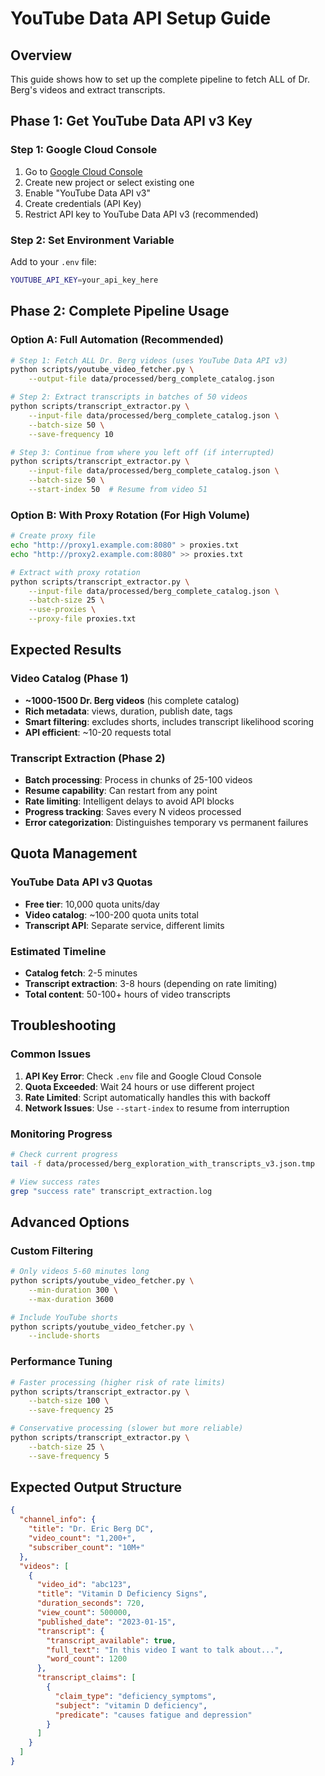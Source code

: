 # YouTube Data API Setup Guide

## Overview
This guide shows how to set up the complete pipeline to fetch ALL of Dr. Berg's videos and extract transcripts.

## Phase 1: Get YouTube Data API v3 Key

### Step 1: Google Cloud Console
1. Go to [Google Cloud Console](https://console.cloud.google.com/)
2. Create new project or select existing one
3. Enable "YouTube Data API v3"
4. Create credentials (API Key)
5. Restrict API key to YouTube Data API v3 (recommended)

### Step 2: Set Environment Variable
Add to your `.env` file:
```bash
YOUTUBE_API_KEY=your_api_key_here
```

## Phase 2: Complete Pipeline Usage

### Option A: Full Automation (Recommended)
```bash
# Step 1: Fetch ALL Dr. Berg videos (uses YouTube Data API v3)
python scripts/youtube_video_fetcher.py \
    --output-file data/processed/berg_complete_catalog.json

# Step 2: Extract transcripts in batches of 50 videos
python scripts/transcript_extractor.py \
    --input-file data/processed/berg_complete_catalog.json \
    --batch-size 50 \
    --save-frequency 10

# Step 3: Continue from where you left off (if interrupted)
python scripts/transcript_extractor.py \
    --input-file data/processed/berg_complete_catalog.json \
    --batch-size 50 \
    --start-index 50  # Resume from video 51
```

### Option B: With Proxy Rotation (For High Volume)
```bash
# Create proxy file
echo "http://proxy1.example.com:8080" > proxies.txt
echo "http://proxy2.example.com:8080" >> proxies.txt

# Extract with proxy rotation
python scripts/transcript_extractor.py \
    --input-file data/processed/berg_complete_catalog.json \
    --batch-size 25 \
    --use-proxies \
    --proxy-file proxies.txt
```

## Expected Results

### Video Catalog (Phase 1)
- **~1000-1500 Dr. Berg videos** (his complete catalog)
- **Rich metadata**: views, duration, publish date, tags
- **Smart filtering**: excludes shorts, includes transcript likelihood scoring
- **API efficient**: ~10-20 requests total

### Transcript Extraction (Phase 2)
- **Batch processing**: Process in chunks of 25-100 videos
- **Resume capability**: Can restart from any point
- **Rate limiting**: Intelligent delays to avoid API blocks
- **Progress tracking**: Saves every N videos processed
- **Error categorization**: Distinguishes temporary vs permanent failures

## Quota Management

### YouTube Data API v3 Quotas
- **Free tier**: 10,000 quota units/day
- **Video catalog**: ~100-200 quota units total
- **Transcript API**: Separate service, different limits

### Estimated Timeline
- **Catalog fetch**: 2-5 minutes
- **Transcript extraction**: 3-8 hours (depending on rate limiting)
- **Total content**: 50-100+ hours of video transcripts

## Troubleshooting

### Common Issues
1. **API Key Error**: Check `.env` file and Google Cloud Console
2. **Quota Exceeded**: Wait 24 hours or use different project
3. **Rate Limited**: Script automatically handles this with backoff
4. **Network Issues**: Use `--start-index` to resume from interruption

### Monitoring Progress
```bash
# Check current progress
tail -f data/processed/berg_exploration_with_transcripts_v3.json.tmp

# View success rates
grep "success rate" transcript_extraction.log
```

## Advanced Options

### Custom Filtering
```bash
# Only videos 5-60 minutes long
python scripts/youtube_video_fetcher.py \
    --min-duration 300 \
    --max-duration 3600

# Include YouTube shorts
python scripts/youtube_video_fetcher.py \
    --include-shorts
```

### Performance Tuning
```bash
# Faster processing (higher risk of rate limits)
python scripts/transcript_extractor.py \
    --batch-size 100 \
    --save-frequency 25

# Conservative processing (slower but more reliable)
python scripts/transcript_extractor.py \
    --batch-size 25 \
    --save-frequency 5
```

## Expected Output Structure

```json
{
  "channel_info": {
    "title": "Dr. Eric Berg DC",
    "video_count": "1,200+",
    "subscriber_count": "10M+"
  },
  "videos": [
    {
      "video_id": "abc123",
      "title": "Vitamin D Deficiency Signs",
      "duration_seconds": 720,
      "view_count": 500000,
      "published_date": "2023-01-15",
      "transcript": {
        "transcript_available": true,
        "full_text": "In this video I want to talk about...",
        "word_count": 1200
      },
      "transcript_claims": [
        {
          "claim_type": "deficiency_symptoms",
          "subject": "vitamin D deficiency",
          "predicate": "causes fatigue and depression"
        }
      ]
    }
  ]
}
```